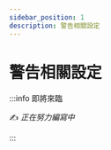 ```yaml
---
sidebar_position: 1
description: 警告相關設定
---
```


# 警告相關設定

<head>
  <title>警告相關設定</title>
</head>

:::info 即將來臨

✍️ _正在努力編寫中_

:::
